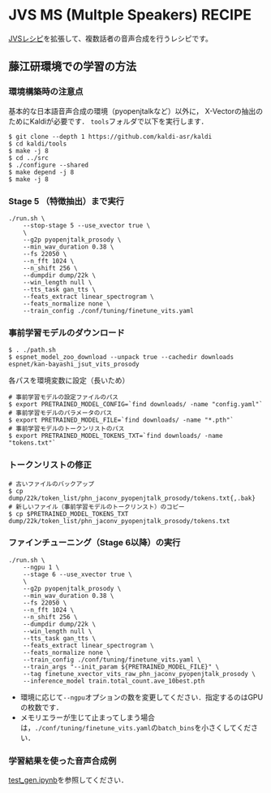 # JVS MS (Multple Speakers) RECIPE

[JVSレシピ](../../jvs/tts1/README.md)を拡張して、複数話者の音声合成を行うレシピです。

## 藤江研環境での学習の方法

### 環境構築時の注意点

基本的な日本語音声合成の環境（pyopenjtalkなど）以外に，
 X-Vectorの抽出のためにKaldiが必要です．
`tools`フォルダで以下を実行します．

```
$ git clone --depth 1 https://github.com/kaldi-asr/kaldi
$ cd kaldi/tools
$ make -j 8
$ cd ../src
$ ./configure --shared
$ make depend -j 8
$ make -j 8
```

### Stage 5 （特徴抽出）まで実行

```
./run.sh \
    --stop-stage 5 --use_xvector true \
    \
    --g2p pyopenjtalk_prosody \
    --min_wav_duration 0.38 \
    --fs 22050 \
    --n_fft 1024 \
    --n_shift 256 \
    --dumpdir dump/22k \
    --win_length null \
    --tts_task gan_tts \
    --feats_extract linear_spectrogram \
    --feats_normalize none \
    --train_config ./conf/tuning/finetune_vits.yaml
```

### 事前学習モデルのダウンロード

```
$ . ./path.sh
$ espnet_model_zoo_download --unpack true --cachedir downloads espnet/kan-bayashi_jsut_vits_prosody
```

各パスを環境変数に設定（長いため）
```
# 事前学習モデルの設定ファイルのパス
$ export PRETRAINED_MODEL_CONFIG=`find downloads/ -name "config.yaml"`
# 事前学習モデルのパラメータのパス
$ export PRETRAINED_MODEL_FILE=`find downloads/ -name "*.pth"`
# 事前学習モデルのトークンリストのパス
$ export PRETRAINED_MODEL_TOKENS_TXT=`find downloads/ -name "tokens.txt"`
```

### トークンリストの修正

```
# 古いファイルのバックアップ
$ cp dump/22k/token_list/phn_jaconv_pyopenjtalk_prosody/tokens.txt{,.bak}
# 新しいファイル（事前学習モデルのトークリンスト）のコピー
$ cp $PRETRAINED_MODEL_TOKENS_TXT dump/22k/token_list/phn_jaconv_pyopenjtalk_prosody/tokens.txt
```

### ファインチューニング（Stage 6以降）の実行

```
./run.sh \
    --ngpu 1 \
    --stage 6 --use_xvector true \
    \
    --g2p pyopenjtalk_prosody \
    --min_wav_duration 0.38 \
    --fs 22050 \
    --n_fft 1024 \
    --n_shift 256 \
    --dumpdir dump/22k \
    --win_length null \
    --tts_task gan_tts \
    --feats_extract linear_spectrogram \
    --feats_normalize none \
    --train_config ./conf/tuning/finetune_vits.yaml \
    --train_args "--init_param ${PRETRAINED_MODEL_FILE}" \
    --tag finetune_xvector_vits_raw_phn_jaconv_pyopenjtalk_prosody \
    --inference_model train.total_count.ave_10best.pth
```

- 環境に応じて`--ngpu`オプションの数を変更してください．指定するのはGPUの枚数です．
- メモリエラーが生じて止まってしまう場合は，`./conf/tuning/finetune_vits.yaml`の`batch_bins`を小さくしてください．

### 学習結果を使った音声合成例

[test_gen.ipynb](./test_gen.ipynb)を参照してください．
